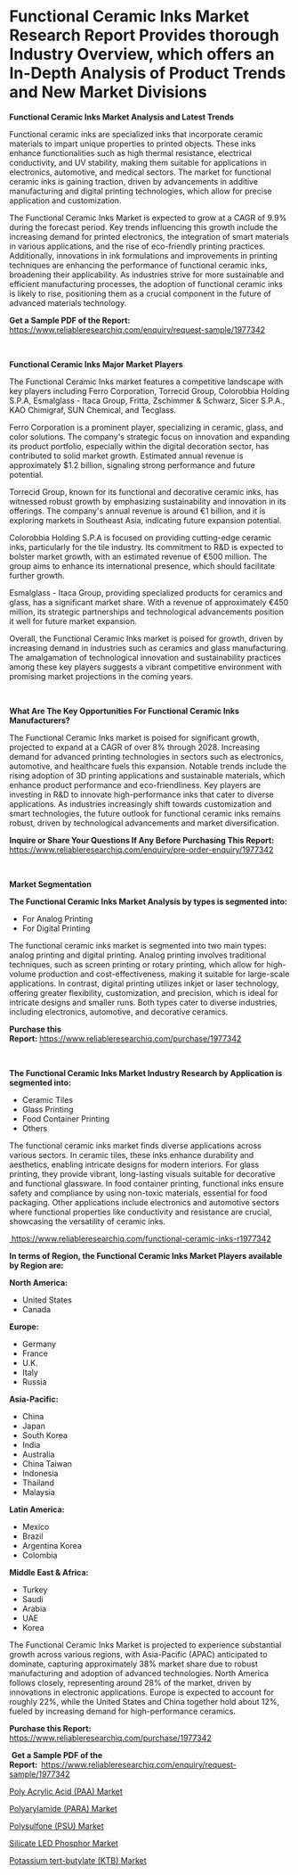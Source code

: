<p><h1>Functional Ceramic Inks Market Research Report Provides thorough Industry Overview, which offers an In-Depth Analysis of Product Trends and New Market Divisions</h1></p><p><strong>Functional Ceramic Inks Market Analysis and Latest Trends</strong></p>
<p><p>Functional ceramic inks are specialized inks that incorporate ceramic materials to impart unique properties to printed objects. These inks enhance functionalities such as high thermal resistance, electrical conductivity, and UV stability, making them suitable for applications in electronics, automotive, and medical sectors. The market for functional ceramic inks is gaining traction, driven by advancements in additive manufacturing and digital printing technologies, which allow for precise application and customization.</p><p>The Functional Ceramic Inks Market is expected to grow at a CAGR of 9.9% during the forecast period. Key trends influencing this growth include the increasing demand for printed electronics, the integration of smart materials in various applications, and the rise of eco-friendly printing practices. Additionally, innovations in ink formulations and improvements in printing techniques are enhancing the performance of functional ceramic inks, broadening their applicability. As industries strive for more sustainable and efficient manufacturing processes, the adoption of functional ceramic inks is likely to rise, positioning them as a crucial component in the future of advanced materials technology.</p></p>
<p><strong>Get a Sample PDF of the Report:&nbsp;</strong> <a href="https://www.reliableresearchiq.com/enquiry/request-sample/1977342?utm_campaign=1837&utm_medium=2&utm_source=Github&utm_content=ia&utm_term=03042025&utm_id=functional-ceramic-inks">https://www.reliableresearchiq.com/enquiry/request-sample/1977342</a></p>
<p>&nbsp;</p>
<p><strong>Functional Ceramic Inks Major Market Players</strong></p>
<p><p>The Functional Ceramic Inks market features a competitive landscape with key players including Ferro Corporation, Torrecid Group, Colorobbia Holding S.P.A, Esmalglass - Itaca Group, Fritta, Zschimmer & Schwarz, Sicer S.P.A., KAO Chimigraf, SUN Chemical, and Tecglass.</p><p>Ferro Corporation is a prominent player, specializing in ceramic, glass, and color solutions. The company's strategic focus on innovation and expanding its product portfolio, especially within the digital decoration sector, has contributed to solid market growth. Estimated annual revenue is approximately $1.2 billion, signaling strong performance and future potential.</p><p>Torrecid Group, known for its functional and decorative ceramic inks, has witnessed robust growth by emphasizing sustainability and innovation in its offerings. The company's annual revenue is around €1 billion, and it is exploring markets in Southeast Asia, indicating future expansion potential.</p><p>Colorobbia Holding S.P.A is focused on providing cutting-edge ceramic inks, particularly for the tile industry. Its commitment to R&D is expected to bolster market growth, with an estimated revenue of €500 million. The group aims to enhance its international presence, which should facilitate further growth.</p><p>Esmalglass - Itaca Group, providing specialized products for ceramics and glass, has a significant market share. With a revenue of approximately €450 million, its strategic partnerships and technological advancements position it well for future market expansion.</p><p>Overall, the Functional Ceramic Inks market is poised for growth, driven by increasing demand in industries such as ceramics and glass manufacturing. The amalgamation of technological innovation and sustainability practices among these key players suggests a vibrant competitive environment with promising market projections in the coming years.</p></p>
<p>&nbsp;</p>
<p><strong>What Are The Key Opportunities For Functional Ceramic Inks Manufacturers?</strong></p>
<p><p>The Functional Ceramic Inks market is poised for significant growth, projected to expand at a CAGR of over 8% through 2028. Increasing demand for advanced printing technologies in sectors such as electronics, automotive, and healthcare fuels this expansion. Notable trends include the rising adoption of 3D printing applications and sustainable materials, which enhance product performance and eco-friendliness. Key players are investing in R&D to innovate high-performance inks that cater to diverse applications. As industries increasingly shift towards customization and smart technologies, the future outlook for functional ceramic inks remains robust, driven by technological advancements and market diversification.</p></p>
<p><strong>Inquire or Share Your Questions If Any Before Purchasing This Report:</strong> <a href="https://www.reliableresearchiq.com/enquiry/pre-order-enquiry/1977342?utm_campaign=1837&utm_medium=2&utm_source=Github&utm_content=ia&utm_term=03042025&utm_id=functional-ceramic-inks">https://www.reliableresearchiq.com/enquiry/pre-order-enquiry/1977342</a></p>
<p>&nbsp;</p>
<p><strong>Market Segmentation</strong></p>
<p><strong>The Functional Ceramic Inks Market Analysis by types is segmented into:</strong></p>
<p><ul><li>For Analog Printing</li><li>For Digital Printing</li></ul></p>
<p><p>The functional ceramic inks market is segmented into two main types: analog printing and digital printing. Analog printing involves traditional techniques, such as screen printing or rotary printing, which allow for high-volume production and cost-effectiveness, making it suitable for large-scale applications. In contrast, digital printing utilizes inkjet or laser technology, offering greater flexibility, customization, and precision, which is ideal for intricate designs and smaller runs. Both types cater to diverse industries, including electronics, automotive, and decorative ceramics.</p></p>
<p><strong>Purchase this Report:&nbsp;</strong><a href="https://www.reliableresearchiq.com/purchase/1977342?utm_campaign=1837&utm_medium=2&utm_source=Github&utm_content=ia&utm_term=03042025&utm_id=functional-ceramic-inks">https://www.reliableresearchiq.com/purchase/1977342</a></p>
<p>&nbsp;</p>
<p><strong>The Functional Ceramic Inks Market Industry Research by Application is segmented into:</strong></p>
<p><ul><li>Ceramic Tiles</li><li>Glass Printing</li><li>Food Container Printing</li><li>Others</li></ul></p>
<p><p>The functional ceramic inks market finds diverse applications across various sectors. In ceramic tiles, these inks enhance durability and aesthetics, enabling intricate designs for modern interiors. For glass printing, they provide vibrant, long-lasting visuals suitable for decorative and functional glassware. In food container printing, functional inks ensure safety and compliance by using non-toxic materials, essential for food packaging. Other applications include electronics and automotive sectors where functional properties like conductivity and resistance are crucial, showcasing the versatility of ceramic inks.</p></p>
<p><a href="https://www.reliableresearchiq.com/functional-ceramic-inks-r1977342?utm_campaign=1837&utm_medium=2&utm_source=Github&utm_content=ia&utm_term=03042025&utm_id=functional-ceramic-inks">&nbsp;https://www.reliableresearchiq.com/functional-ceramic-inks-r1977342</a></p>
<p><strong>In terms of Region, the Functional Ceramic Inks Market Players available by Region are:</strong></p>
<p>
    <p> <strong> North America: </strong>
        <ul>
            <li>United States</li>
            <li>Canada</li>
        </ul>
        </p> 
    <p> <strong> Europe: </strong>
        <ul>
            <li>Germany</li>
            <li>France</li>
            <li>U.K.</li>
            <li>Italy</li>
            <li>Russia</li>
        </ul>
        </p> 
    <p> <strong> Asia-Pacific: </strong>
        <ul>
            <li>China</li>
            <li>Japan</li>
            <li>South Korea</li>
            <li>India</li>
            <li>Australia</li>
            <li>China Taiwan</li>
            <li>Indonesia</li>
            <li>Thailand</li>
            <li>Malaysia</li>
        </ul>
        </p> 
    <p> <strong> Latin America: </strong>
        <ul>
            <li>Mexico</li>
            <li>Brazil</li>
            <li>Argentina Korea</li>
            <li>Colombia</li>
        </ul>
        </p> 
    <p> <strong> Middle East & Africa: </strong>
        <ul>
            <li>Turkey</li>
            <li>Saudi</li>
            <li>Arabia</li>
            <li>UAE</li>
            <li>Korea</li>
        </ul>
    </p>
    </p>
<p><p>The Functional Ceramic Inks Market is projected to experience substantial growth across various regions, with Asia-Pacific (APAC) anticipated to dominate, capturing approximately 38% market share due to robust manufacturing and adoption of advanced technologies. North America follows closely, representing around 28% of the market, driven by innovations in electronic applications. Europe is expected to account for roughly 22%, while the United States and China together hold about 12%, fueled by increasing demand for high-performance ceramics.</p></p>
<p><strong>Purchase this Report: </strong><a href="https://www.reliableresearchiq.com/purchase/1977342?utm_campaign=1837&utm_medium=2&utm_source=Github&utm_content=ia&utm_term=03042025&utm_id=functional-ceramic-inks">https://www.reliableresearchiq.com/purchase/1977342</a></p>
<p>&nbsp;<strong>Get a Sample PDF of the Report:&nbsp;&nbsp;</strong><a href="https://www.reliableresearchiq.com/enquiry/request-sample/1977342?utm_campaign=1837&utm_medium=2&utm_source=Github&utm_content=ia&utm_term=03042025&utm_id=functional-ceramic-inks">https://www.reliableresearchiq.com/enquiry/request-sample/1977342</a></p>
<p><strong></strong></p>
<p><p><a href="https://github.com/arneslullapq/Market-Research-Report-List-1/blob/main/poly-acrylic-acid-paa-market.md?utm_campaign=1837&utm_medium=2&utm_source=Github&utm_content=ia&utm_term=03042025&utm_id=functional-ceramic-inks">Poly Acrylic Acid (PAA) Market</a></p><p><a href="https://github.com/arocasanzib6/Market-Research-Report-List-1/blob/main/polyarylamide-para-market.md?utm_campaign=1837&utm_medium=2&utm_source=Github&utm_content=ia&utm_term=03042025&utm_id=functional-ceramic-inks">Polyarylamide (PARA) Market</a></p><p><a href="https://github.com/guneycigdem35/Market-Research-Report-List-5/blob/main/polysulfone-psu-market.md?utm_campaign=1837&utm_medium=2&utm_source=Github&utm_content=ia&utm_term=03042025&utm_id=functional-ceramic-inks">Polysulfone (PSU) Market</a></p><p><a href="https://github.com/AshikRahman991/Market-Research-Report-List-2/blob/main/silicate-led-phosphor-market.md?utm_campaign=1837&utm_medium=2&utm_source=Github&utm_content=ia&utm_term=03042025&utm_id=functional-ceramic-inks">Silicate LED Phosphor Market</a></p><p><a href="https://github.com/mabutironaldo/Market-Research-Report-List-7/blob/main/potassium-tert-butylate-ktb-market.md?utm_campaign=1837&utm_medium=2&utm_source=Github&utm_content=ia&utm_term=03042025&utm_id=functional-ceramic-inks">Potassium tert-butylate (KTB) Market</a></p></p>